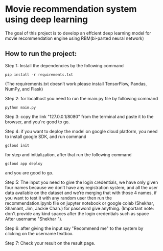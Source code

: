 # Movie recommendation system using deep learning
The goal of this project is to develop an effcient deep learning model for movie recommendation engine using RBM(bi-parted neural network) 

## How to run the project:
 Step 1: Install the dependencies by the following command 
 
 ```
 pip install -r requirements.txt
 
 ```
 (The requirements.txt doesn’t work please install TensorFlow, Pandas, NumPy, and Flask)

 Step 2: for localhost you need to run the main.py file by following command
 
 ```
 python main.py
 
 ```

 Step 3: copy the link "127.0.0.1/8080" from the terminal and paste it to the browser, and you're good to go.

 Step 4: if you want to deploy the model on google cloud platform, you need to install google SDK, and run command
 ```
 gcloud init
 
 ```
 for step and initialization, after that run the following command 
 ```
 gcloud app deploy
 
 ```
 and you are good to go.

 Step 5: The input you need to give the login credentials, we have only given four names because we don’t have any registration system, and all the user data available on the dataset and we’re merging that with those 4 names, if you want to test it with any random user then run the recommendation.ipynb file on jupyter notebook or google colab (Shekhar, Shamant, Jim, Jackie Chan.) for password give anything. (Important note: don't provide any kind spaces after the login credentials such as space After username "Shekhar ").

 Step 6: after giving the input say "Recommend me" to the system by clicking on the username textbox.

 Step 7: Check your result on the result page.

